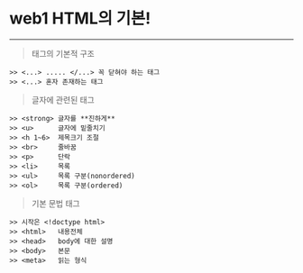 # web1 HTML의 기본!  
***
> 태그의 기본적 구조  
```
>> <...> ..... </...> 꼭 닫혀야 하는 태그  
>> <...> 혼자 존재하는 태그  
```
> 글자에 관련된 태그  
```
>> <strong> 글자를 **진하게**  
>> <u>      글자에 밑줄치기  
>> <h 1~6>  제목크기 조절   
>> <br>     줄바꿈  
>> <p>      단락  
>> <li>     목록  
>> <ul>     목록 구분(nonordered)  
>> <ol>     목록 구분(ordered)
```
> 기본 문법 태그  
```
>> 시작은 <!doctype html> 
>> <html>   내용전체  
>> <head>   body에 대한 설명  
>> <body>   본문  
>> <meta>   읽는 형식  
```
 
